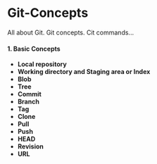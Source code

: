 # Git-Concepts
All about Git. Git concepts. Cit commands...


#### 1. Basic Concepts
* **Local repository**
* **Working directory and Staging area or Index**
* **Blob**
* **Tree**
* **Commit**
* **Branch**
* **Tag**
* **Clone**
* **Pull**
* **Push**
* **HEAD**
* **Revision**
* **URL**

